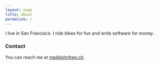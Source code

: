 ```yaml
---
layout: page
title: About
permalink: /
---
```


I live in San Francisco.
I ride bikes for fun and write software for money.

### Contact

You can reach me at <me@johnfren.ch>.